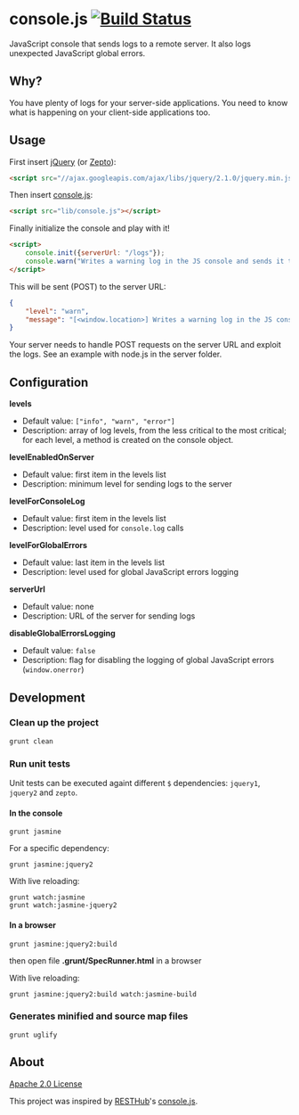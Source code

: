 # console.js [![Build Status](https://travis-ci.org/mickaeltr/console.js.svg?branch=master)](https://travis-ci.org/mickaeltr/console.js)

JavaScript console that sends logs to a remote server.
It also logs unexpected JavaScript global errors.

## Why?

You have plenty of logs for your server-side applications.
You need to know what is happening on your client-side applications too.

## Usage

First insert [jQuery](http://jquery.com/) (or [Zepto](http://zeptojs.com/)):

```html
<script src="//ajax.googleapis.com/ajax/libs/jquery/2.1.0/jquery.min.js"></script>
```

Then insert [console.js](https://github.com/mickaeltr/console.js):

```html
<script src="lib/console.js"></script>
```

Finally initialize the console and play with it!

```html
<script>
    console.init({serverUrl: "/logs"});
    console.warn("Writes a warning log in the JS console and sends it to the server");
</script>
```

This will be sent (POST) to the server URL:

```json
{
    "level": "warn",
    "message": "[<window.location>] Writes a warning log in the JS console and sends it to the server"
}
```

Your server needs to handle POST requests on the server URL and exploit the logs. See an example with node.js in the server folder.

## Configuration

**levels**

* Default value: `["info", "warn", "error"]`
* Description: array of log levels, from the less critical to the most critical; for each level, a method is created on the console object.

**levelEnabledOnServer**

* Default value: first item in the levels list
* Description: minimum level for sending logs to the server

**levelForConsoleLog**

* Default value: first item in the levels list
* Description: level used for `console.log` calls

**levelForGlobalErrors**

* Default value: last item in the levels list
* Description: level used for global JavaScript errors logging

**serverUrl**

* Default value: none
* Description: URL of the server for sending logs

**disableGlobalErrorsLogging**

* Default value: `false`
* Description: flag for disabling the logging of global JavaScript errors (`window.onerror`)

## Development

### Clean up the project

``grunt clean``

### Run unit tests

Unit tests can be executed againt different `$` dependencies: `jquery1`, `jquery2` and `zepto`.

#### In the console

```
grunt jasmine
```

For a specific dependency:

```
grunt jasmine:jquery2
```

With live reloading:

```
grunt watch:jasmine
grunt watch:jasmine-jquery2
```

#### In a browser

```
grunt jasmine:jquery2:build
```
then open file **.grunt/SpecRunner.html** in a browser

With live reloading:

```
grunt jasmine:jquery2:build watch:jasmine-build
```

### Generates minified and source map files

```
grunt uglify
```

## About

[Apache 2.0 License](http://www.apache.org/licenses/LICENSE-2.0.html)

This project was inspired by [RESTHub](http://resthub.org/)'s [console.js](https://github.com/resthub/resthub-backbone-stack/blob/master/js/lib/resthub/console.js).
